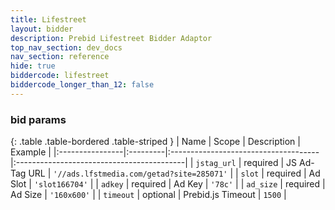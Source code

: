 ```yaml
---
title: Lifestreet
layout: bidder
description: Prebid Lifestreet Bidder Adaptor
top_nav_section: dev_docs
nav_section: reference
hide: true
biddercode: lifestreet
biddercode_longer_than_12: false
---
```


### bid params

{: .table .table-bordered .table-striped }
| Name            | Scope    | Description                          | Example                                   |
|:----------------|:---------|:-------------------------------------|:------------------------------------------|
| `jstag_url`     | required | JS Ad-Tag URL                        | `'//ads.lfstmedia.com/getad?site=285071'` |
| `slot`          | required | Ad Slot                              | `'slot166704'`                            |
| `adkey`         | required | Ad Key                               | `'78c'`                                   |
| `ad_size`       | required | Ad Size                              | `'160x600'`                               |
| `timeout`       | optional | Prebid.js Timeout                    | `1500`                                    |
